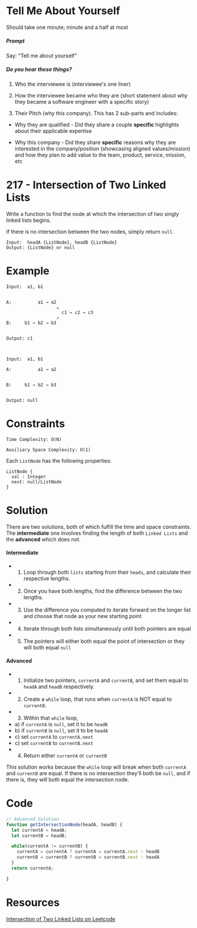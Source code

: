 # Tell Me About Yourself

Should take one minute; minute and a half at most

##### Prompt

Say: "Tell me about yourself"

##### Do you hear these things?

1. Who the interviewee is (interviewee's one liner)

2. How the interviewee became who they are (short statement about why they became a software engineer with a specific story)

3. Their Pitch (why this company). This has 2 sub-parts and includes:

  - Why they are qualified - Did they share a couple
  **specific** highlights about their applicable expertise

  - Why this company - Did they share **specific** reasons
  why they are interested in the company/position
  (showcasing aligned values/mission) and how they plan to
  add value to the team, product, service, mission, etc

# 217 - Intersection of Two Linked Lists

Write a function to find the node at which the intersection of two singly linked lists begins.

If there is no intersection between the two nodes, simply return `null`.


```
Input:  headA {ListNode}, headB {ListNode}
Output: {ListNode} or null
```
# Example
```
Input: 	a1, b1


A:          a1 → a2
                   ↘
                     c1 → c2 → c3
                   ↗            
B:     b1 → b2 → b3


Output:	c1



Input:  a1, b1

A:          a1 → a2


B:     b1 → b2 → b3


Output: null
```
# Constraints

```
Time Complexity: O(N)

Auxiliary Space Complexity: O(1)
```

Each `ListNode` has the following properties:

```
ListNode {
  val : Integer
  next: null/ListNode
}
```

# Solution

There are two solutions, both of which fulfill the time and space constraints. The **intermediate** one involves finding the length of both `Linked Lists` and the **advanced** which does not.

#### Intermediate

* 1) Loop through both `lists` starting from their `heads`, and calculate their respective lengths.
* 2) Once you have both lengths, find the difference between the two lengths.
* 3) Use the difference you computed to iterate forward on the longer list and choose that node as your new starting point
* 4) Iterate through both lists simultaneously until both pointers are equal
* 5) The pointers will either both equal the point of intersection or they will both equal `null`

#### Advanced

* 1) Initialize two pointers, `currentA` and `currentB`, and set them equal to `headA` and `headB` respectively.
* 2) Create a `while` loop, that runs when `currentA` is NOT equal to `currentB`.
* 3) Within that `while` loop,
 * a) if `currentA` is `null`, set it to be `headB`
 * b) if `currentB` is `null`, set it to be `headA`
 * c) set `currentA` to `currentA.next`
 * c) set `currentB` to `currentB.next`
* 4) Return either `currentA` or `currentB`


This solution works because the `while` loop will break when both `currentA` and `currentB` are equal. If there is no intersection they'll both be `null`, and if there is, they will both equal the intersection node.

# Code

```javascript
// Advanced Solution
function getIntersectionNode(headA, headB) {
  let currentA = headA;
  let currentB = headB;

  while(currentA != currentB) {
    currentA = currentA ? currentA = currentA.next : headB
    currentB = currentB ? currentB = currentB.next : headA
  }
  return currentA;

}
```

# Resources

[Intersection of Two Linked Lists on Leetcode](https://leetcode.com/problems/intersection-of-two-linked-lists/description/)
